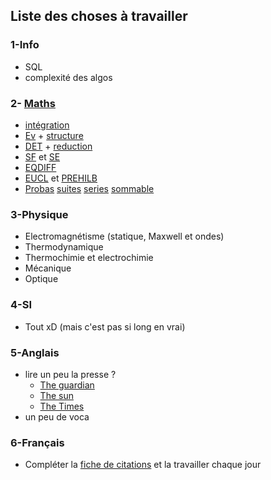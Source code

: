 ## Liste des choses à travailler 

### 1-Info 
  * SQL
  * complexité des algos
  
### 2- [Maths](http://mp1.albert1.net/private/Cadres.html)
  * [intégration](http://mp1.albert1.net/private/maths/cours/12integrationclpt.pdf)
  * [Ev](http://mp1.albert1.net/private/maths/cours/08EV.pdf) + [structure](http://mp1.albert1.net/private/maths/cours/07struct.pdf)
  * [DET](http://mp1.albert1.net/private/maths/cours/10DET.pdf) + [reduction](http://mp1.albert1.net/private/maths/cours/11reduction.pdf) 
  * [SF](http://mp1.albert1.net/private/maths/cours/13SF.pdf) et [SE](http://mp1.albert1.net/private/maths/cours/14SE.pdf) 
  * [EQDIFF](http://mp1.albert1.net/private/maths/cours/15EQDIFF.pdf)
  * [EUCL](http://mp1.albert1.net/private/maths/cours/16EUCL.pdf) et [PREHILB](http://mp1.albert1.net/private/maths/cours/16PREHILB.pdf)
  * [Probas](http://mp1.albert1.net/private/maths/cours/17proba.pdf) [suites](http://mp1.albert1.net/private/maths/cours/01SUITES.pdf) [series](http://mp1.albert1.net/private/maths/cours/02SERIES.pdf) [sommable](http://mp1.albert1.net/private/maths/cours/02sommable.pdf)
  
### 3-Physique
  * Electromagnétisme (statique, Maxwell et ondes)
  * Thermodynamique
  * Thermochimie et electrochimie
  * Mécanique
  * Optique
  
### 4-SI
  * Tout xD (mais c'est pas si long en vrai)
  
### 5-Anglais
  * lire un peu la presse ? 
      * [The guardian](https://www.theguardian.com/international)
	  * [The sun](https://www.thesun.co.uk/)
	  * [The Times](https://www.thetimes.co.uk/)
  * un peu de voca 
  
  
### 6-Français 
  * Compléter la [fiche de citations](https://www.youtube.com/watch?v=ytrB-hUWD2s) et la travailler chaque jour
  
  
